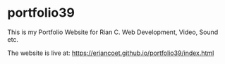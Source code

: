 # portfolio39

This is my Portfolio Website for Rian C. Web Development, Video, Sound etc.

The website is live at:
https://eriancoet.github.io/portfolio39/index.html
